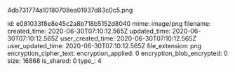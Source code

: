 4db731774a10180708ea01937d83c0c5.png

id: e081033f8e8e45c2a8b718b5152d8040
mime: image/png
filename: 
created_time: 2020-06-30T07:10:12.565Z
updated_time: 2020-06-30T07:10:12.565Z
user_created_time: 2020-06-30T07:10:12.565Z
user_updated_time: 2020-06-30T07:10:12.565Z
file_extension: png
encryption_cipher_text: 
encryption_applied: 0
encryption_blob_encrypted: 0
size: 16868
is_shared: 0
type_: 4